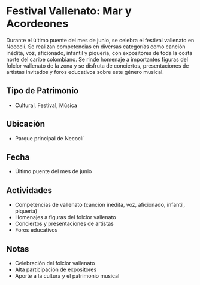 # Festival Vallenato: Mar y Acordeones

Durante el último puente del mes de junio, se celebra el festival vallenato en Necoclí. Se realizan competencias en diversas categorías como canción inédita, voz, aficionado, infantil y piquería, con expositores de toda la costa norte del caribe colombiano. Se rinde homenaje a importantes figuras del folclor vallenato de la zona y se disfruta de conciertos, presentaciones de artistas invitados y foros educativos sobre este género musical.

## Tipo de Patrimonio
- Cultural, Festival, Música

## Ubicación
- Parque principal de Necoclí

## Fecha
- Último puente del mes de junio

## Actividades
- Competencias de vallenato (canción inédita, voz, aficionado, infantil, piquería)
- Homenajes a figuras del folclor vallenato
- Conciertos y presentaciones de artistas
- Foros educativos

## Notas
- Celebración del folclor vallenato
- Alta participación de expositores
- Aporte a la cultura y el patrimonio musical 